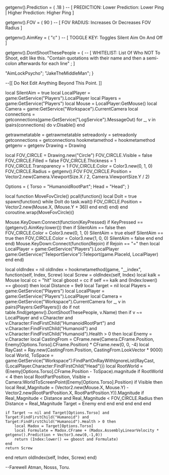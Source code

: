 getgenv().Prediction = ( .18 ) -- [ PREDICTION: Lower Prediction: Lower Ping | Higher Prediction: Higher Ping ]

getgenv().FOV = ( 90 ) -- [ FOV RADIUS: Increases Or Decreases FOV Radius ]

getgenv().AimKey = ( "c" ) -- [ TOGGLE KEY: Toggles Silent Aim On And Off ]

getgenv().DontShootThesePeople = { -- [ WHITELIST: List Of Who NOT To Shoot, edit like this. "Contain quotations with their name and then a semi-colon afterwards for each line" ; ]

"AimLockPsycho";
"JakeTheMiddleMan";
}

--[[ Do Not Edit Anything Beyond This Point. ]]

local SilentAim = true local LocalPlayer = game:GetService("Players").LocalPlayer local Players = game:GetService("Players") local Mouse = LocalPlayer:GetMouse() local Camera = game:GetService("Workspace").CurrentCamera local connections = getconnections(game:GetService("LogService").MessageOut) for _, v in ipairs(connections) do v:Disable() end

getrawmetatable = getrawmetatable setreadonly = setreadonly getconnections = getconnections hookmetamethod = hookmetamethod getgenv = getgenv Drawing = Drawing

local FOV_CIRCLE = Drawing.new("Circle") FOV_CIRCLE.Visible = false FOV_CIRCLE.Filled = false FOV_CIRCLE.Thickness = 1 FOV_CIRCLE.Transparency = 1 FOV_CIRCLE.Color = Color3.new(0, 1, 0) FOV_CIRCLE.Radius = getgenv().FOV FOV_CIRCLE.Position = Vector2.new(Camera.ViewportSize.X / 2, Camera.ViewportSize.Y / 2)

Options = { Torso = "HumanoidRootPart"; Head = "Head"; }

local function MoveFovCircle() pcall(function() local DoIt = true spawn(function() while DoIt do task.wait() FOV_CIRCLE.Position = Vector2.new(Mouse.X, (Mouse.Y + 36)) end end) end) end coroutine.wrap(MoveFovCircle)()

Mouse.KeyDown:Connect(function(KeyPressed) if KeyPressed == (getgenv().AimKey:lower()) then if SilentAim == false then FOV_CIRCLE.Color = Color3.new(0, 1, 0) SilentAim = true elseif SilentAim == true then FOV_CIRCLE.Color = Color3.new(1, 0, 0) SilentAim = false end end end) Mouse.KeyDown:Connect(function(Rejoin) if Rejoin == "=" then local LocalPlayer = game:GetService("Players").LocalPlayer game:GetService("TeleportService"):Teleport(game.PlaceId, LocalPlayer) end end)

local oldIndex = nil oldIndex = hookmetamethod(game, "__index", function(self, Index, Screw) local Screw = oldIndex(self, Index) local kalk = Mouse local cc = "hit" local gboost = cc if self == kalk and (Index:lower() == gboost) then local Distance = 9e9 local Target = nil local Players = game:GetService("Players") local LocalPlayer = game:GetService("Players").LocalPlayer local Camera = game:GetService("Workspace").CurrentCamera for _, v in pairs(Players:GetPlayers()) do if not table.find(getgenv().DontShootThesePeople, v.Name) then if v ~= LocalPlayer and v.Character and v.Character:FindFirstChild("HumanoidRootPart") and v.Character:FindFirstChild("Humanoid") and v.Character:FindFirstChild("Humanoid").Health > 0 then local Enemy = v.Character local CastingFrom = CFrame.new(Camera.CFrame.Position, Enemy[Options.Torso].CFrame.Position) * CFrame.new(0, 0, -4) local RayCast = Ray.new(CastingFrom.Position, CastingFrom.LookVector * 9000) local World, ToSpace = game:GetService("Workspace"):FindPartOnRayWithIgnoreList(RayCast, {LocalPlayer.Character:FindFirstChild("Head")}) local RootWorld = (Enemy[Options.Torso].CFrame.Position - ToSpace).magnitude if RootWorld < 4 then local RootPartPosition, Visible = Camera:WorldToScreenPoint(Enemy[Options.Torso].Position) if Visible then local Real_Magnitude = (Vector2.new(Mouse.X, Mouse.Y) - Vector2.new(RootPartPosition.X, RootPartPosition.Y)).Magnitude if Real_Magnitude < Distance and Real_Magnitude < FOV_CIRCLE.Radius then Distance = Real_Magnitude Target = Enemy end end end end end end

	if Target ~= nil and Target[Options.Torso] and Target:FindFirstChild("Humanoid") and Target:FindFirstChild("Humanoid").Health > 0 then
		local Madox = Target[Options.Torso]
		local Formulate = Madox.CFrame + (Madox.AssemblyLinearVelocity * getgenv().Prediction + Vector3.new(0,-1,0))	
		return (Index:lower() == gboost and Formulate)
	end
	return Screw
end
return oldIndex(self, Index, Screw)
end)

--Farewell Atman, Nosss, Toru.
